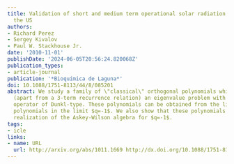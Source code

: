 ```yaml
---
title: Validation of short and medium term operational solar radiation forecasts in
  the US
authors:
- Richard Perez
- Sergey Kivalov
- Paul W. Stackhouse Jr.
date: '2010-11-01'
publishDate: '2024-06-05T20:56:24.820068Z'
publication_types:
- article-journal
publication: '*Bioquímica de Laguna*'
doi: 10.1088/1751-8113/44/8/085201
abstract: We study a family of \"classical\" orthogonal polynomials which satisfy
  (apart from a 3-term recurrence relation) an eigenvalue problem with a differential
  operator of Dunkl-type. These polynomials can be obtained from the little $q$-Jacobi
  polynomials in the limit $q=-1$. We also show that these polynomials provide a nontrivial
  realization of the Askey-Wilson algebra for $q=-1$.
tags:
- icle
links:
- name: URL
  url: http://arxiv.org/abs/1011.1669 http://dx.doi.org/10.1088/1751-8113/44/8/085201
---
```

